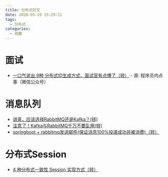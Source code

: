 ```yaml
---
title: 分布式好文
date: 2020-05-19 15:29:11
tags:
  - 分布式
categories:
  - 收藏
---
```


# 面试
- [一口气说出 9种 分布式ID生成方式，面试官有点懵了（转）](https://mp.weixin.qq.com/s/UweN_tIagPwfIHis_vFT5g) - 源: 程序员内点事（微信公众号）
  
# 消息队列
- [讲真，应该选择RabbitMQ还是Kafka？(转)](https://mp.weixin.qq.com/s/9ZghzYE7tXiXmXGD-9pMqw)
- [注意了！Kafka与RabbitMQ千万不要乱用(转)](https://mp.weixin.qq.com/s/f53gSB-sVVmkH-urCx963w)
- [springboot + rabbitmq发送邮件(保证消息100%投递成功并被消费)（转）](https://www.jianshu.com/p/dca01aad6bc8)

# 分布式Session
- [4 种分布式一致性 Session 实现方式（转）](https://mp.weixin.qq.com/s/8HgFYgrJDC3bi5MY0icJfg)
